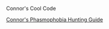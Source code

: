 Connor's Cool Code

[Connor's Phasmophobia Hunting Guide](https://cmulholla.github.io/cmulholland/Connors-Phasmophobia-Hunting-Guide)
